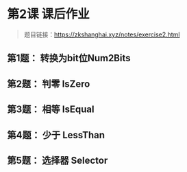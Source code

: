 # 第2课 课后作业

> 题目链接：https://zkshanghai.xyz/notes/exercise2.html


## 第1题： 转换为bit位Num2Bits



## 第2题： 判零 IsZero



## 第3题： 相等 IsEqual



## 第4题： 少于 LessThan



## 第5题： 选择器 Selector


